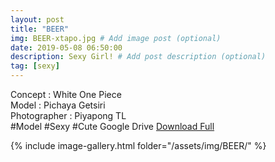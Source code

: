 ```yaml
---
layout: post
title: "BEER"
img: BEER-xtapo.jpg # Add image post (optional)
date: 2019-05-08 06:50:00
description: Sexy Girl! # Add post description (optional)
tag: [sexy]
---
```

Concept : White One Piece  
Model : Pichaya Getsiri  
Photographer : Piyapong TL  
#Model #Sexy #Cute
Google Drive [Download Full](http://gestyy.com/e0GqZw)

{% include image-gallery.html folder="/assets/img/BEER/" %}

